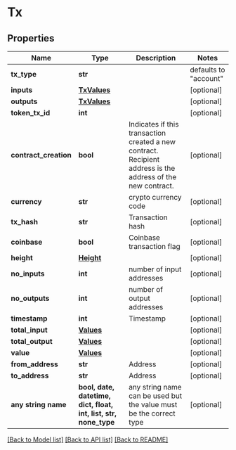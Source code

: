 # Tx


## Properties
Name | Type | Description | Notes
------------ | ------------- | ------------- | -------------
**tx_type** | **str** |  | defaults to "account"
**inputs** | [**TxValues**](TxValues.md) |  | [optional] 
**outputs** | [**TxValues**](TxValues.md) |  | [optional] 
**token_tx_id** | **int** |  | [optional] 
**contract_creation** | **bool** | Indicates if this transaction created a new contract. Recipient address is the address of the new contract. | [optional] 
**currency** | **str** | crypto currency code | [optional] 
**tx_hash** | **str** | Transaction hash | [optional] 
**coinbase** | **bool** | Coinbase transaction flag | [optional] 
**height** | [**Height**](Height.md) |  | [optional] 
**no_inputs** | **int** | number of input addresses | [optional] 
**no_outputs** | **int** | number of output addresses | [optional] 
**timestamp** | **int** | Timestamp | [optional] 
**total_input** | [**Values**](Values.md) |  | [optional] 
**total_output** | [**Values**](Values.md) |  | [optional] 
**value** | [**Values**](Values.md) |  | [optional] 
**from_address** | **str** | Address | [optional] 
**to_address** | **str** | Address | [optional] 
**any string name** | **bool, date, datetime, dict, float, int, list, str, none_type** | any string name can be used but the value must be the correct type | [optional]

[[Back to Model list]](../README.md#documentation-for-models) [[Back to API list]](../README.md#documentation-for-api-endpoints) [[Back to README]](../README.md)


